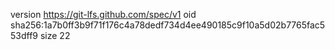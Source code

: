 version https://git-lfs.github.com/spec/v1
oid sha256:1a7b0ff3b9f71f176c4a78dedf734d4ee490185c9f10a5d02b7765fac553dff9
size 22
